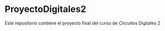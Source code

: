 # ProyectoDigitales2
Este repositorio contiene el proyecto final del curso de Circuitos Digitales 2

